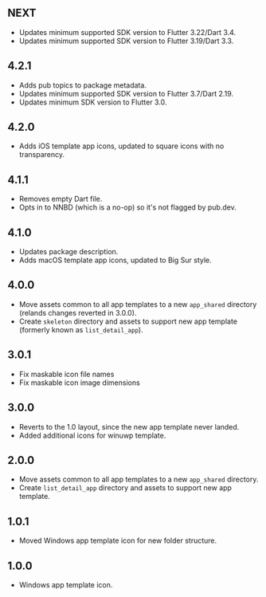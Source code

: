 ## NEXT

* Updates minimum supported SDK version to Flutter 3.22/Dart 3.4.
* Updates minimum supported SDK version to Flutter 3.19/Dart 3.3.

## 4.2.1

* Adds pub topics to package metadata.
* Updates minimum supported SDK version to Flutter 3.7/Dart 2.19.
* Updates minimum SDK version to Flutter 3.0.

## 4.2.0

* Adds iOS template app icons, updated to square icons with no transparency.

## 4.1.1

* Removes empty Dart file.
* Opts in to NNBD (which is a no-op) so it's not flagged by pub.dev.

## 4.1.0

* Updates package description.
* Adds macOS template app icons, updated to Big Sur style.

## 4.0.0

* Move assets common to all app templates to a new `app_shared` directory
  (relands changes reverted in 3.0.0).
* Create `skeleton` directory and assets to support new app template
  (formerly known as `list_detail_app`).

## 3.0.1

* Fix maskable icon file names
* Fix maskable icon image dimensions

## 3.0.0

* Reverts to the 1.0 layout, since the new app template never landed.
* Added additional icons for winuwp template.

## 2.0.0

* Move assets common to all app templates to a new `app_shared` directory.
* Create `list_detail_app` directory and assets to support new app template.

## 1.0.1

* Moved Windows app template icon for new folder structure.

## 1.0.0

* Windows app template icon.
